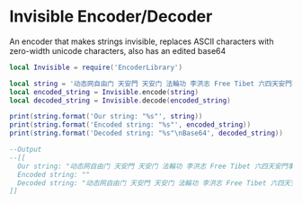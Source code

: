 # Invisible Encoder/Decoder

An encoder that makes strings invisible, replaces ASCII characters with zero-width unicode characters, also has an edited base64


```lua
local Invisible = require('EncoderLibrary')

local string = '动态网自由门 天安門 天安门 法輪功 李洪志 Free Tibet 六四天安門事件 The Tiananmen Square protests of 1989 天安門大屠殺'
local encoded_string = Invisible.encode(string)
local decoded_string = Invisible.decode(encoded_string)

print(string.format('Our string: "%s"', string))
print(string.format('Encoded string: "%s"', encoded_string))
print(string.format('Decoded string: "%s"\nBase64', decoded_string))

--Output
--[[
  Our string: "动态网自由门 天安門 天安门 法輪功 李洪志 Free Tibet 六四天安門事件 The Tiananmen Square protests of 1989 天安門大屠殺"
  Encoded string: "󠁈󠁥󠁬󠁬󠁯󠀠󠁗󠁯󠁲󠁬󠁤󠀡"
  Decoded string: "动态网自由门 天安門 天安门 法輪功 李洪志 Free Tibet 六四天安門事件 The Tiananmen Square protests of 1989 天安門大屠殺"
]]
```
